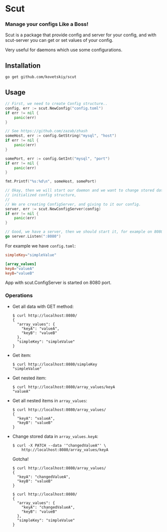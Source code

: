Scut
====

### Manage your configs Like a Boss!

Scut is a package that provide config and server for your config, and with
scut-server you can get or set values of your config.

Very useful for daemons which use some configurations.

## Installation

`go get github.com/kovetskiy/scut`

## Usage

```go
// First, we need to create Config structure..
config, err := scut.NewConfig("config.toml")
if err != nil {
	panic(err)
}

// See https://github.com/zazab/zhash
someHost, err := config.GetString("mysql", "host")
if err != nil {
	panic(err)
}

somePort, err := config.GetInt("mysql", "port")
if err != nil {
	panic(err)
}

fmt.Printf("%s:%d\n", someHost, somePort)

// Okay, then we will start our daemon and we want to change stored data in
// initialized config structure,
//
// We are creating ConfigServer, and giving to it our config.
server, err := scut.NewConfigServer(config)
if err != nil {
	panic(err)
}

// Good, we have a server, then we should start it, for example on 8080 port.
go server.Listen(":8080")
```

For example we have `config.toml`:

```toml
simpleKey="simpleValue"

[array_values]
keyA="valueA"
keyB="valueB"
```

App with scut.ConfigServer is started on 8080 port.

### Operations

* Get all data with GET method:
  ```
  $ curl http://localhost:8080/
  {
    "array_values": {
      "keyA": "valueA",
      "keyB": "valueB"
    },
    "simpleKey": "simpleValue"
  }
  ```

* Get item:
  ```
  $ curl http://localhost:8080/simpleKey
  "simpleValue"
  ```

* Get nested item:
  ```
  $ curl http://localhost:8080/array_values/keyA
  "valueA"
  ```

* Get all nested items in `array_values`:
  ```
  $ curl http://localhost:8080/array_values/
  {
    "keyA": "valueA",
    "keyB": "valueB"
  }
  ```

* Change stored data in `array_values.keyA`:
  ```
  $ curl -X PATCH --data '"changedValueA"' \
      http://localhost:8080/array_values/keyA
  ```

  Gotcha!

  ```
  $ curl http://localhost:8080/array_values/
  {
    "keyA": "changedValueA",
    "keyB": "valueB"
  }
  ```

  ```
  $ curl http://localhost:8080/
  {
    "array_values": {
      "keyA": "changedValueA",
      "keyB": "valueB"
    },
    "simpleKey": "simpleValue"
  }
  ```
